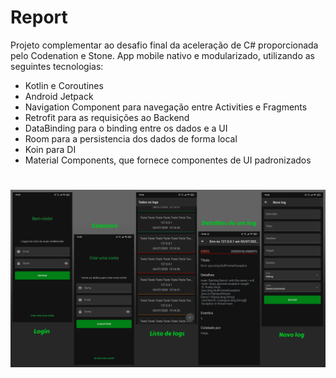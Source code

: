 # Report

Projeto complementar ao desafio final da aceleração de C# proporcionada pelo Codenation e Stone. App mobile nativo e modularizado, utilizando as seguintes tecnologias:

* Kotlin e Coroutines
* Android Jetpack
* Navigation Component para navegação entre Activities e Fragments
* Retrofit para as requisições ao Backend
* DataBinding para o binding entre os dados e a UI
* Room para a persistencia dos dados de forma local
* Koin para DI
* Material Components, que fornece componentes de UI padronizados

#

![Apresentação do Projeto](images/presentation.png)